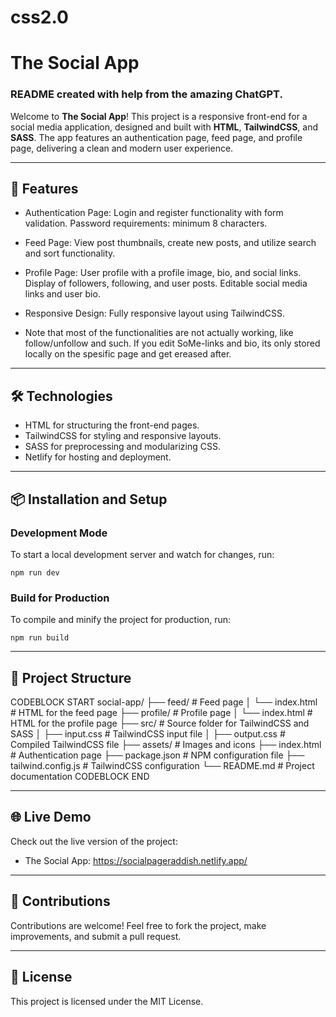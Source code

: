 # css2.0
# The Social App
### README created with help from the amazing ChatGPT.

Welcome to **The Social App**! This project is a responsive front-end for a social media application, designed and built with **HTML**, **TailwindCSS**, and **SASS**. The app features an authentication page, feed page, and profile page, delivering a clean and modern user experience.

---

## 🚀 Features

- Authentication Page: Login and register functionality with form validation. Password requirements: minimum 8 characters.
- Feed Page: View post thumbnails, create new posts, and utilize search and sort functionality. 
- Profile Page: User profile with a profile image, bio, and social links. Display of followers, following, and user posts. Editable social media links and user bio.
- Responsive Design: Fully responsive layout using TailwindCSS.

- Note that most of the functionalities are not actually working, like follow/unfollow and such. If you edit SoMe-links and bio, its only stored locally on the spesific page and get ereased after. 

---

## 🛠️ Technologies

- HTML for structuring the front-end pages.
- TailwindCSS for styling and responsive layouts.
- SASS for preprocessing and modularizing CSS.
- Netlify for hosting and deployment.

---

## 📦 Installation and Setup

### Development Mode
To start a local development server and watch for changes, run:
```
npm run dev
```

### Build for Production
To compile and minify the project for production, run:
```
npm run build
```

---

## 📁 Project Structure

CODEBLOCK START
social-app/
├── feed/               # Feed page
│   └── index.html      # HTML for the feed page
├── profile/            # Profile page
│   └── index.html      # HTML for the profile page
├── src/                # Source folder for TailwindCSS and SASS
│   ├── input.css       # TailwindCSS input file
│   ├── output.css      # Compiled TailwindCSS file
├── assets/             # Images and icons
├── index.html          # Authentication page
├── package.json        # NPM configuration file
├── tailwind.config.js  # TailwindCSS configuration
└── README.md           # Project documentation
CODEBLOCK END

---

## 🌐 Live Demo

Check out the live version of the project:
- The Social App: https://socialpageraddish.netlify.app/

---

## 🤝 Contributions

Contributions are welcome! Feel free to fork the project, make improvements, and submit a pull request.

---

## 📝 License

This project is licensed under the MIT License.